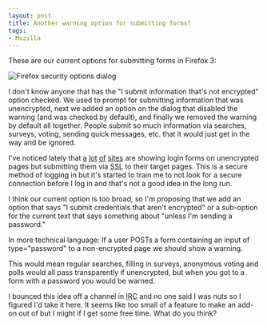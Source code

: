 ```yaml
---
layout: post
title: Another warning option for submitting forms?
tags:
- Mozilla
---
```

<p>These are our current options for submitting forms in Firefox 3:<br />

<img src="{{ site.baseurl }}/assets/img/firefox_security_options.png" alt="Firefox security
options dialog" /></p>

<p>I don't know anyone that has the "I submit information that's not encrypted"
option checked.  We used to prompt for submitting information that was
unencrypted, next we added an option on the dialog that disabled the warning
(and was checked by default), and finally we removed the warning by default all
together.  People submit so much information via searches, surveys, voting,
sending quick messages, etc. that it would just get in the way and be
ignored.</p>

<p>I've noticed lately that <a href="http://www.wachovia.com/">a</a> <a
href="http://www.scottrade.com/">lot</a> <a href="http://geico.com">of</a> <a
href="http://www.tdameritrade.com">sites</a> are showing login forms on
unencrypted pages but submitting them via <abbr title="Secure Socket
Layer">SSL</abbr> to their target pages.  This is a secure method of logging in
but it's started to train me to not look for a secure connection before I log in
and that's not a good idea in the long run.</p>

<p>I think our current option is too broad, so I'm proposing that we add an
option that says "I submit credentials that aren't encrypted" or a sub-option
for the current text that says something about "unless I'm sending a
  password."</p>

<p>In more technical language:  If a user POSTs a form containing an input of
type="password" to a non-encrypted page we should show a warning.</p>

<p>This would mean regular searches, filling in surveys, anonymous voting and
polls would all pass transparently if unencrypted, but when you got to a form
with a password you would be warned.</p>

<p>I bounced this idea off a channel in <abbr title="Internet Relay
Chat">IRC</abbr> and no one said I was nuts so I figured I'd take it here.  It
seems like too small of a feature to make an add-on out of but I might if I get
some free time.  What do you think?</p>
